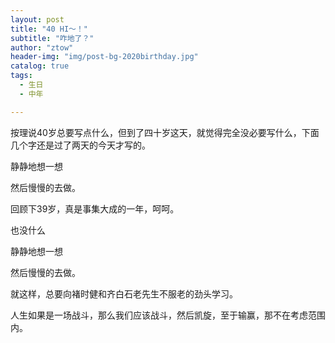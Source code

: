 ```yaml
---
layout: post
title: "40 HI～！"
subtitle: "咋地了？"
author: "ztow"
header-img: "img/post-bg-2020birthday.jpg"
catalog: true
tags:
  - 生日
  - 中年

---
```


按理说40岁总要写点什么，但到了四十岁这天，就觉得完全没必要写什么，下面几个字还是过了两天的今天才写的。

静静地想一想

然后慢慢的去做。

回顾下39岁，真是事集大成的一年，呵呵。

也没什么

静静地想一想

然后慢慢的去做。

就这样，总要向褚时健和齐白石老先生不服老的劲头学习。

人生如果是一场战斗，那么我们应该战斗，然后凯旋，至于输赢，那不在考虑范围内。